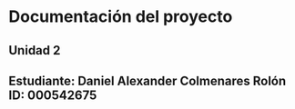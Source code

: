 # Documentación del proyecto
## Unidad 2

Estudiante: Daniel Alexander Colmenares Rolón
ID: 000542675
---
